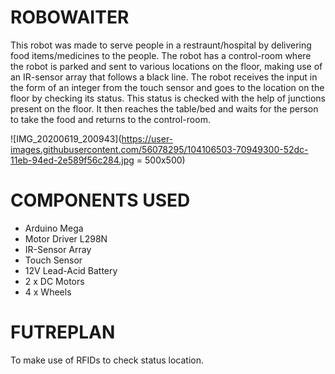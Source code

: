# ROBOWAITER
This robot was made to serve people in a restraunt/hospital by delivering food items/medicines to the people.
The robot has a control-room where the robot is parked and sent to various locations on the floor, making use of an IR-sensor array that follows a black line.
The robot receives the input in the form of an integer from the touch sensor and goes to the location on the floor by checking its status. This status is checked with the help of junctions present on the floor. It then reaches the table/bed and waits for the person to take the food and returns to the control-room.

![IMG_20200619_200943](https://user-images.githubusercontent.com/56078295/104106503-70949300-52dc-11eb-94ed-2e589f56c284.jpg = 500x500)


# COMPONENTS USED
  - Arduino Mega
  - Motor Driver L298N
  - IR-Sensor Array
  - Touch Sensor
  - 12V Lead-Acid Battery
  - 2 x DC Motors
  - 4 x Wheels

# FUTREPLAN
To make use of RFIDs to check status location.
